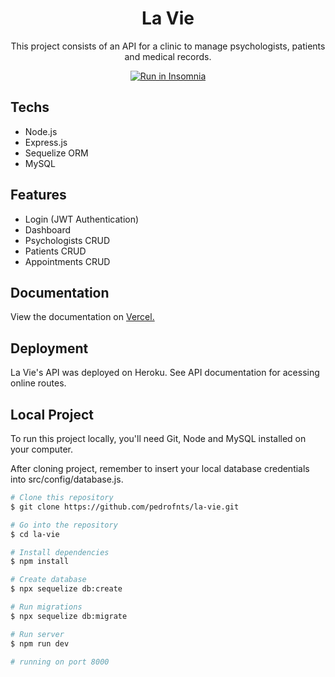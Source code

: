 

<h1 align="center">La Vie</h1>

<p align="center">This project consists of an API for a clinic to manage psychologists, patients and medical records.</p>
<p align="center"><a href="https://insomnia.rest/run/?label=La%20Vie%20API&uri=https%3A%2F%2Fraw.githubusercontent.com%2Fpedrofnts%2Fla-vie%2Fmain%2Fdocs%2Finsomnia.json" target="_blank"><img src="https://insomnia.rest/images/run.svg" alt="Run in Insomnia"></a>
</a></p>

## Techs

- Node.js
- Express.js
- Sequelize ORM
- MySQL

## Features

- Login (JWT Authentication)
- Dashboard
- Psychologists CRUD
- Patients CRUD
- Appointments CRUD 

## Documentation

View the documentation on <a href="https://la-vie-sand.vercel.app/">Vercel.</a>

## Deployment

La Vie's API was deployed on Heroku. See API documentation for acessing online routes.

## Local Project

To run this project locally, you'll need Git, Node and MySQL installed on your computer. 

After cloning project, remember to insert your local database credentials into src/config/database.js.

```bash
# Clone this repository
$ git clone https://github.com/pedrofnts/la-vie.git

# Go into the repository
$ cd la-vie

# Install dependencies
$ npm install

# Create database
$ npx sequelize db:create

# Run migrations
$ npx sequelize db:migrate

# Run server
$ npm run dev

# running on port 8000
